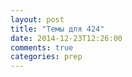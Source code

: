 ```yaml
---
layout: post
title: "Темы для 424"
date: 2014-12-23T12:26:00
comments: true
categories: prep
---
```

